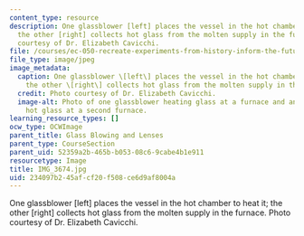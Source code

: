 ```yaml
---
content_type: resource
description: One glassblower [left] places the vessel in the hot chamber to heat it;
  the other [right] collects hot glass from the molten supply in the furnace. Photo
  courtesy of Dr. Elizabeth Cavicchi.
file: /courses/ec-050-recreate-experiments-from-history-inform-the-future-from-the-past-galileo-january-iap-2010/234097b245afcf20f508ce6d9af8004a_IMG_3674.jpg
file_type: image/jpeg
image_metadata:
  caption: One glassblower \[left\] places the vessel in the hot chamber to heat it;
    the other \[right\] collects hot glass from the molten supply in the furnace.
  credit: Photo courtesy of Dr. Elizabeth Cavicchi.
  image-alt: Photo of one glassblower heating glass at a furnace and another collecting
    hot glass at a second furnace.
learning_resource_types: []
ocw_type: OCWImage
parent_title: Glass Blowing and Lenses
parent_type: CourseSection
parent_uid: 52359a2b-465b-b053-08c6-9cabe4b1e911
resourcetype: Image
title: IMG_3674.jpg
uid: 234097b2-45af-cf20-f508-ce6d9af8004a
---
```

One glassblower [left] places the vessel in the hot chamber to heat it; the other [right] collects hot glass from the molten supply in the furnace. Photo courtesy of Dr. Elizabeth Cavicchi.

